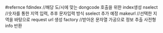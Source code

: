#refernce
fdindex //해당 도/시에 맞는 dongcode 호출을 위한 index생성
nselect //숫자를 통한 지역 입력, 추후 문자입력 방식 sselect 추가 예정
makeurl //선택한 지역을 바탕으로 request url 생성
factory //받아온 문자열 가공으로 정보 추출 사전형 info 반환
